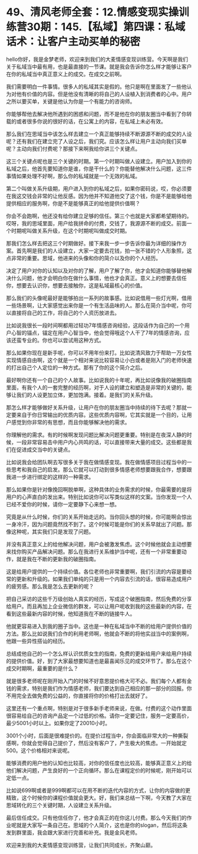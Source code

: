 # 49、清风老师全套：12.情感变现实操训练营30期：145.【私域】第四课：私域话术：让客户主动买单的秘密

hello你好，我是金梦老师，欢迎来到我们的大麦情感变现训练营。今天啊是我们关于私域当中最有用，也是最直接的一节课。就是我会告诉你怎么样才能够让客户在你的私域当中真正意义上的成交。在成交之前啊。

我们需要明白一件事情。很多人的私域其实是假的。他只是啊在里面发了一些他认为对他有价值的内容。但是他没有清晰的将自己的人设植入到消费者的心中。用户之所以要买单，关键是他认为你是一个有能力的咨询师。

你能够帮他去解决他所遇到的困惑和问题，而不是他在你的朋友圈当中看到了你转载的或者很多你说的很好的话，在公寓上的内容，在私域上未必有效。

那么我们在思域当中该怎么样去建立一个真正能够持续不断源源不断的成交的人设呢？还有我们在建立完了人设之后，我们究。应该怎么样让用户主动向我们买单呢？主动向我们付费呢？那接下来啊我给你讲三个关键点。

这三个关键点呢也是三个关键的时期。第一个时期叫做人设建立。用户加入到你的私域之后，他首先要知道你是谁，你是干什么的？你能替他解决什么问题，这三件事情如果处理不好啊，那么你的私域就是一个无效的私域。

第二个叫做关系升级期，用户进入到你的私域之后，如果你密码说，哎，你必须要在我这交钱会非常的让他反感。因为他并不知道他交了这个钱，你是不是能够给他提供相应的服务啊，你是不是能够真正的给他提供价值啊？

你会不会跑啊，他还没有给你建立足够的信任。第三个也就是大家都希望期待的。哎呀，我的思域里面，用户给我拼命的付费，交钱了，我源源不断的成交。前面一个时期呢叫做关系升级，在这个时期呢叫做成交时期。

那我们怎么样去把这三个时期做好。接下来我一步一步告诉你最为详细的操作方案。首先啊是我们的人设建立，大家一定要去花钱，拍一张不错的个人形象照，这点非常的重要。思域，他进来的头像和你的简介以及你的个人经历。

决定了用户对你的认知以及对你的了解，用户了解了你，他才会知道你能够替他解决什么问题，他才会明白你在做什么事情，他也才会真正。意义上的想要去信任你，想要去认识你，想要去接触你，这是私域最核心的价值。

那么我们的头像呢最好是能够拍出一系列的故事感。比如说借用一些灯光啊，借用一些场景啊，让大家感觉出来你是一个有生活品味的人。那么在简介当中呢，你可以直接将自己的工作，将自己的个人资历放进去。

比如说我很长一段时间啊都用过轻功7年情感咨询经验，这段话作为自己的一个用户心智的锚点，锚定在用户心智当中，他会觉得哦这个人干了7年的情感咨询，应该还蛮专业的。你也可以尝试用这种方式。

那么如果你现在是新手呢，你可以不用年份来打。比如说清风致力于帮助一万女性实现情感自由啊，这个就是一个相对来说比较容易让小白或者是刚入门的老师快速的打出自己个人定位的一种方式。那有了你的这个简介之后。

最好啊你还有一个自己的个人故事。比如说我的十年呢，再比如说像我的破圈指南里面，有我个人的一套完整的经历啊，对于人设的建立和塑造是非常的关键的，能够让我们的人设更加立体，更加饱满。接着。是我们的关系升级。

那怎么样才能够做好关系升级，让用户在你的朋友圈当中持续的待下去呢？那就一定要来自于你日常输出的优质内容。这些优质内容啊，它其实就是一个目的，让用户感觉到你非常的有思想，而且你能够解决他的需求。

你理解他的需求。有的时候啊发现问题比解决问题更重要。特别是在夜深人静的时候，一段非常容易击中用户内心共鸣的话，可以直接带来大量的成交。这些都是我们在促进成交当中的关键点。

比如说我会给团队啊去写很多关于我在做情感变现。我在做情感项目过程当中的一些思考和我自己的启发。那么它就可以打动到很多情感老师想要跟我合作，想要跟我进一步进行绑定的这样的一种需求。

那么如果你是针对像挽回啊脱单啊，这种具体的业务需求的时候，你最需要的是将用户的心声直白的发出来。特别比如说你可以写类似这样的文案。当你发现一个人已经不爱你的时候，请你一定要静下心来想一想。

究竟是从什么时候，你们的关系开始走远的。当你回头想的时候，你可能啊会惊出一身冷汗，因为问题竟然找不到了。这个时候可能是你们的关系早就出了问题。那像这种呢，其实我们只是发现了问题。

并没有真正意义上的给他解决问题，用户会被激发焦虑。这个时候他就会主动想要来找你购买产品解决问题。那么在我进行关系维护当中呢，还有一个非常重要动作，就是我在不断的更新我的破圈指南。

这是给用户提供的一个持续价值。各位老师也非常重要啊，我们引流的内容是要经常的更新和升级的。如果我们单纯的只是用一个内容去引流的话，很容易造成用户的疲劳感。那么我是怎么去更新的呢？

把自己采访的这些千万级创始人真实的经历，写成这个破圈指南，然后免费的分享给用户。而且再加上企业微信的群发，可以让用户呢收到我的这些最新的内容，在看到这些最新内容的时候，他知道我在不断的链接牛人。

他就更容易进入到我的圈子当中。这也是一种在私域当中不断的给用户提供价值的方法。那么比如说我们合作的利用老师啊，他就会不断的将他实战当中的案例啊，他跟一些异性搭讪的经历。

总结成他自己的一个怎么样认识优质女生的指南，免费的更新给用户来给用户持续的提供价值。好，到了大家最想要知道也是最喜闻乐见的成交环节了。那么在这个成交时期啊，最重要的是什么？

就是很多老师呢在刚开始入门的时候不好意思提价格大可不必。我们每个人都有金钱的需求，特别是我们作为情感老师，我们要达到自己相应的那一部分的回报。你不用完全去做免费的公益的，你直接将你的价格打出去就好了。

这里还有一个重点啊，特别是对于很多新手老师来说，在做。付费的这个动作里面很容易给自己的咨询产品定一个过低的价格。请你一定要记住，服务一定要高价，最少5001小时以上。如果你定了20010小时。

3001个小时，后面是很难提价的。在提价过程当中，你会面临非常大的一种撕裂感啊，你就会觉得自己提价了，然后没有客户了，产生极大的焦虑。一开始就定500。这个价格相对来说呢。

能够消费的用户他的认知也比较高，对你的信任度也比较高，能够真正意义上的给他们解决问题，产生良好的一个正向循环。那么在课程定价的时候呢，刚开始可以定低一点。

比如说699啊或者是999啊都可以在用不断的迭代内容的方式，让你的内容做的更精致，这个时候你的课程价值就会更大。好，我们来总结一下啊，今天教了大家在思域转化的三个关键时期，人设建立关系升级。

最后信任成交。只有他信任你了，他才会真正的在你这儿付费。那么今天我们的作业呢就是大家写一条自己在。思域的个人简介，这也是你的slogan，然后将这条发到群里面，我会跟大家进行完善和补充。我是金风老师。

欢迎来到我的大麦情感变现训练营，让我们共同成长，齐聚山巅。